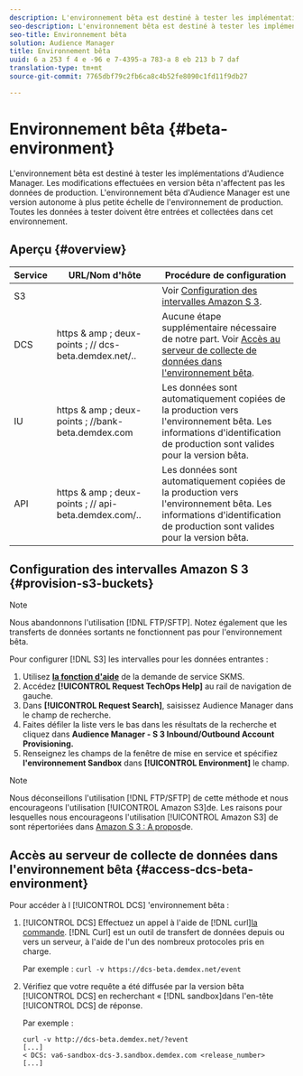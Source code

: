 ```yaml
---
description: L'environnement bêta est destiné à tester les implémentations d'Audience Manager. Les modifications effectuées en version bêta n'affectent pas les données de production. L'environnement bêta d'Audience Manager est une version autonome à plus petite échelle de l'environnement de production. Toutes les données à tester doivent être entrées et collectées dans cet environnement.
seo-description: L'environnement bêta est destiné à tester les implémentations d'Audience Manager. Les modifications effectuées en version bêta n'affectent pas les données de production. L'environnement bêta d'Audience Manager est une version autonome à plus petite échelle de l'environnement de production. Toutes les données à tester doivent être entrées et collectées dans cet environnement.
seo-title: Environnement bêta
solution: Audience Manager
title: Environnement bêta
uuid: 6 a 253 f 4 e -96 e 7-4395-a 783-a 8 eb 213 b 7 daf
translation-type: tm+mt
source-git-commit: 7765dbf79c2fb6ca8c4b52fe8090c1fd11f9db27

---
```



# Environnement bêta {#beta-environment}

L'environnement bêta est destiné à tester les implémentations d'Audience Manager. Les modifications effectuées en version bêta n'affectent pas les données de production. L'environnement bêta d'Audience Manager est une version autonome à plus petite échelle de l'environnement de production. Toutes les données à tester doivent être entrées et collectées dans cet environnement.

## Aperçu {#overview}

<!-- beta_environment_admin.xml -->

| Service | URL/Nom d'hôte | Procédure de configuration |
|--- |--- |--- |
| S3 |  | Voir [Configuration des intervalles Amazon S 3](admin-beta-environment.md#provision-s3-buckets). |
| DCS | https &amp; amp ; deux-points ; // dcs-beta.demdex.net/.. | Aucune étape supplémentaire nécessaire de notre part. Voir [Accès au serveur de collecte de données dans l'environnement bêta](admin-beta-environment.md#access-dcs-beta-environment). |
| IU | https &amp; amp ; deux-points ; //bank-beta.demdex.com | Les données sont automatiquement copiées de la production vers l'environnement bêta. Les informations d'identification de production sont valides pour la version bêta. |
| API | https &amp; amp ; deux-points ; // api-beta.demdex.com/.. | Les données sont automatiquement copiées de la production vers l'environnement bêta. Les informations d'identification de production sont valides pour la version bêta. |

## Configuration des intervalles Amazon S 3 {#provision-s3-buckets}

>[!NOTE]
>
>Nous abandonnons l'utilisation [!DNL FTP/SFTP]. Notez également que les transferts de données sortants ne fonctionnent pas pour l'environnement bêta.

Pour configurer [!DNL S3] les intervalles pour les données entrantes :

1. Utilisez [**la fonction d'aide**](https://skms.adobe.com/) de la demande de service SKMS.
1. Accédez **[!UICONTROL Request TechOps Help]** au rail de navigation de gauche.
1. Dans **[!UICONTROL Request Search]**, saisissez Audience Manager dans le champ de recherche.
1. Faites défiler la liste vers le bas dans les résultats de la recherche et cliquez dans **Audience Manager - S 3 Inbound/Outbound Account Provisioning.**
1. Renseignez les champs de la fenêtre de mise en service et spécifiez **l'environnement Sandbox** dans **[!UICONTROL Environment]** le champ.

>[!NOTE]
>
>Nous déconseillons l'utilisation [!DNL FTP/SFTP] de cette méthode et nous encourageons l'utilisation [!UICONTROL Amazon S3]de. Les raisons pour lesquelles nous encourageons l'utilisation [!UICONTROL Amazon S3] de sont répertoriées dans [Amazon S 3 : A propos](https://docs.adobe.com/content/help/en/audience-manager/user-guide/reference/amazon-s3.html)de.

## Accès au serveur de collecte de données dans l'environnement bêta {#access-dcs-beta-environment}

Pour accéder à l [!UICONTROL DCS] 'environnement bêta :

1. [!UICONTROL DCS] Effectuez un appel à l'aide de [!DNL curl][la commande](https://curl.haxx.se/docs/manpage.html). [!DNL Curl] est un outil de transfert de données depuis ou vers un serveur, à l'aide de l'un des nombreux protocoles pris en charge.

   Par exemple : `curl -v https://dcs-beta.demdex.net/event`

1. Vérifiez que votre requête a été diffusée par la version bêta [!UICONTROL DCS] en recherchant « [!DNL sandbox]dans l'en-tête [!UICONTROL DCS] de réponse.

   Par exemple :

   ```
   curl -v http://dcs-beta.demdex.net/?event
   [...]
   < DCS: va6-sandbox-dcs-3.sandbox.demdex.com <release_number>
   [...]
   ```

<!--
1. Determine the load balancer's endpoint IP addresses.

   Run the `dig` [command](https://en.wikipedia.org/wiki/Dig_(command)) to determine the IP address of the nearest load balancer. The `dig` command queries the Domain Name System and returns the name and IP addresses of the Audience Manager [!UICONTROL Data Collection Servers (DCS)].

   ```
   dig dcs-beta.demdex.net
   ...
   dcs-sandbox-1754093861.us-east-1.elb.amazonaws.com. 60 IN A 52.87.15.51
   dcs-sandbox-1754093861.us-east-1.elb.amazonaws.com. 60 IN A 50.16.150.8
   dcs-sandbox-1754093861.us-east-1.elb.amazonaws.com. 60 IN A 52.2.228.100
   ```

1. Using one of the addresses in the above table, add a static DNS entry in the [!DNL `/etc/hosts`] file.

   On Windows, modify [!DNL `c:\WINDOWS\system32\drivers\etc\hosts`].

   For example:

[!DNL `52.87.15.51 samplepartner.demdex.net`]

   >[!NOTE]
   >
   >The addresses change occasionally, so you must keep your [!DNL /etc/hosts] file up to date.

   Additionally, if you need to set up ID synchronization, you must add a similar entry for [!DNL dpm.demdex.net.]

[!DNL `52.87.15.51 dpm.demdex.net`] [!DNL]. 

1. Make a [!UICONTROL DCS] call, using the `curl` [command](https://curl.haxx.se/docs/manpage.html). Curl is a tool to transfer data from or to a server, using one of many supported protocols.

   For example:

[!DNL `https://<domain>/event?product=camera`] 

1. Verify that your request was served by the beta [!UICONTROL DCS] by looking for "sandbox" in the [!UICONTROL DCS] response header.

   For example:

   ```
   curl -v https://dcs-beta.demdex.net/?event
   [...]
   < DCS: va6-sandbox-dcs-3.sandbox.demdex.com <release_number>
   [...]
   ```
-->
